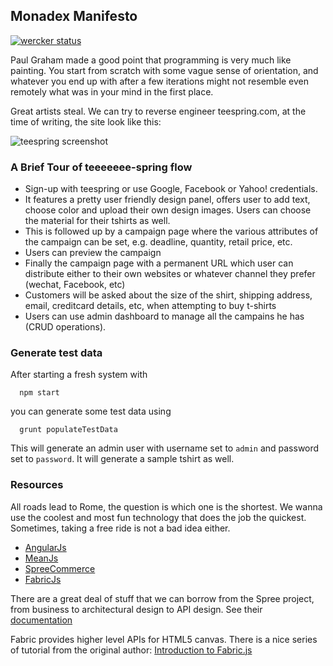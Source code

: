 ## Monadex Manifesto

[![wercker status](https://app.wercker.com/status/b91bf3f2fa58d4db274292c9780702c2/m/master "wercker status")](https://app.wercker.com/project/bykey/b91bf3f2fa58d4db274292c9780702c2)

Paul Graham made a good point that programming is very much like
painting. You start from scratch with some vague sense of
orientation, and whatever you end up with after a few iterations might
not resemble even remotely what was in your mind in the first place.

Great artists steal. We can try to reverse engineer teespring.com,
at the time of writing, the site look like this:

![teespring screenshot](https://raw.github.com/liuhongchao/images/master/monadex/teespring-140318.jpg)

### A Brief Tour of teeeeeee-spring flow

  * Sign-up with teespring or use Google, Facebook or Yahoo! credentials.
  * It features a pretty user friendly design panel, offers user to add text, choose color and upload their own design images. Users can choose the material for their tshirts as well.
  * This is followed up by a campaign page where the various attributes of the campaign can be set, e.g. deadline, quantity, retail price, etc.
  * Users can preview the campaign
  * Finally the campaign page with a permanent URL which user can distribute either to their own websites or whatever channel they prefer (wechat, Facebook, etc)
  * Customers will be asked about the size of the shirt, shipping address, email, creditcard details, etc, when attempting to buy t-shirts
  * Users can use admin dashboard to manage all the campains he has (CRUD operations).

### Generate test data

After starting a fresh system with

      npm start

you can generate some test data using

      grunt populateTestData

This will generate an admin user with username set to ```admin``` and
password set to ```password```. It will generate a sample tshirt as well.

### Resources

All roads lead to Rome, the question is which one is the shortest. We
wanna use the coolest and most fun technology that does the job the
quickest. Sometimes, taking a free ride is not a bad idea either.

  * [AngularJs](https://angularjs.org/)
  * [MeanJs](http://meanjs.org/)
  * [SpreeCommerce](http://spreecommerce.com/)
  * [FabricJs](http://fabricjs.com/)

There are a great deal of stuff that we can borrow from the Spree
project, from business to architectural design to API design. See
their [documentation](http://guides.spreecommerce.com/api/)

Fabric provides higher level APIs for HTML5 canvas. There is a nice
series of tutorial from the original author:
[Introduction to Fabric.js](http://fabricjs.com/fabric-intro-part-1/)
